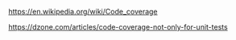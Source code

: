 https://en.wikipedia.org/wiki/Code_coverage

https://dzone.com/articles/code-coverage-not-only-for-unit-tests


